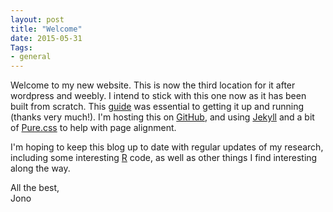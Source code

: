 ```yaml
---
layout: post
title: "Welcome"
date: 2015-05-31
Tags: 
- general
---
```


Welcome to my new website. This is now the third location for it after wordpress and weebly. I intend to stick with this one now as it has been built from scratch. This [guide](http://jmcglone.com/guides/github-pages/) was essential to getting it up and running (thanks very much!). I'm hosting this on [GitHub](https://github.com), and using [Jekyll](http://jekyllrb.com/) and a bit of [Pure.css](http://purecss.io/) to help with page alignment.  

I'm hoping to keep this blog up to date with regular updates of my research, including some interesting [R](http://cran.r-project.org/) code, as well as other things I find interesting along the way. 

All the best,   
Jono
